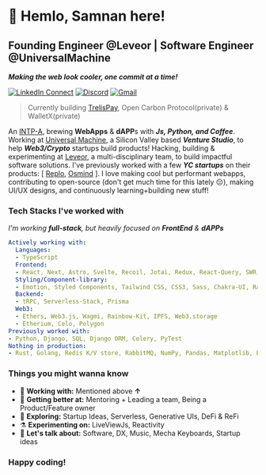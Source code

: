 <!-- [<img align="right" width="400" src="https://github-readme-stats.vercel.app/api?username=Geektrovert&&show_icons=true&theme=tokyonight&count_private=true" alt="Geektrovert's Github Stats"/>](https://github.com/Geektrovert) -->

# 👋 Hemlo, Samnan here!

## Founding Engineer @Leveor | Software Engineer @UniversalMachine

_**Making the web look cooler, one commit at a time!**_

[![LinkedIn Connect](https://img.shields.io/badge/%20-Connect-black?color=222244&labelColor=000000&logo=linkedin&logoColor=f5f7fe)](https://www.linkedin.com/in/geektrovert/)
[![Discord](https://img.shields.io/badge/%20-Connect-black?color=222244&labelColor=000000&logo=discord&logoColor=f5f7fe)](https://discord.com/users/%2Fdev%2Fnull%237873)
[![Gmail](https://img.shields.io/badge/%20-Send%20Mail-black?color=222244&labelColor=000000&logo=gmail&logoColor=f5f7fe)](mailto:samnan.rahee.96@gmail.com?subject=From%20GitHub&&body=Hi,%20there.%20Found%20you%20on%20GitHub!%20Let's%20talk%20about...)
<!-- [![Twitter Follow](https://img.shields.io/badge/dynamic/json.svg?color=222244&labelColor=000000&logo=twitter&logoColor=f5f7fe&label=&query=%24[0].followers_count&url=https%3A%2F%2Fcdn.syndication.twimg.com%2Fwidgets%2Ffollowbutton%2Finfo.json%3Fscreen_names%3DSamnanRahee&suffix=%20Followers)](https://twitter.com/SamnanRahee) -->

> Currently building [TrelisPay](https://trelis.com/), Open Carbon Protocol(private) & WalletX(private)

An [INTP-A](https://www.16personalities.com/intp-personality), brewing **WebApps** & **dAPP**s with **_Js, Python, and Coffee_**. Working at [Universal Machine](https://universalmachine.io/), a Silicon Valley based **_Venture Studio_**, to help **_Web3/Crypto_** startups build products! Hacking, building & experimenting at [Leveor](https://leveor.xyz/), a multi-disciplinary team, to build impactful software solutions. I've previously worked with a few **_YC startups_** on their products: [ [Replo](https://www.replo.app/), [Osmind](https://www.osmind.org/) ]. I love making cool but performant webapps, contributing to open-source (don't get much time for this lately 😔), making UI/UX designs, and continuously learning+building new stuff!

### Tech Stacks I've worked with

_I'm working **full-stack**, but heavily focused on **FrontEnd** & **dAPPs**_

```yaml
Actively working with:
  Languages:
  - TypeScript
  Frontend:
  - React, Next, Astro, Svelte, Recoil, Jotai, Redux, React-Query, SWR, Framer-Motion
  Styling/Component-library:
  - Emotion, Styled Components, Tailwind CSS, CSS3, Sass, Chakra-UI, Radix-UI, Headless-UI, CVA, Storybook
  Backend:
  - tRPC, Serverless-Stack, Prisma
  Web3:
  - Ethers, Web3.js, Wagmi, Rainbow-Kit, IPFS, Web3.storage
  - Etherium, Celo, Polygon
Previously worked with:
- Python, Django, SQL, Django ORM, Celery, PyTest
Nothing in production:
- Rust, Golang, Redis K/V store, RabbitMQ, NumPy, Pandas, Matplotlib, PyTorch
```

### Things you might wanna know

- 🔭 <b>Working with:</b> Mentioned above **↑**
- 🌱 <b>Getting better at:</b> Mentoring + Leading a team, Being a Product/Feature owner
- 🤔 <b>Exploring:</b> Startup Ideas, Serverless, Generative UIs, DeFi & ReFi
- ⚗️ <b>Experimenting on:</b> LiveViewJs, Reactivity
- 💬 <b>Let's talk about:</b> Software, DX, Music, Mecha Keyboards, Startup ideas


### Happy coding!
